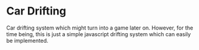 # Car Drifting
Car drifting system which might turn into a game later on. However, for the time being, this is just a simple javascript drifting system which can easily be implemented.
